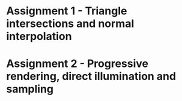 # Assignment 1 - Triangle intersections and normal interpolation

# Assignment 2 - Progressive rendering, direct illumination and sampling


 
